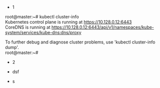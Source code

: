 - 1

root@master:~# kubectl cluster-info  
Kubernetes control plane is running at https://10.128.0.12:6443  
CoreDNS is running at https://10.128.0.12:6443/api/v1/namespaces/kube-system/services/kube-dns:dns/proxy

To further debug and diagnose cluster problems, use 'kubectl cluster-info dump'.  
root@master:~#

- 2

- dsf
- s
